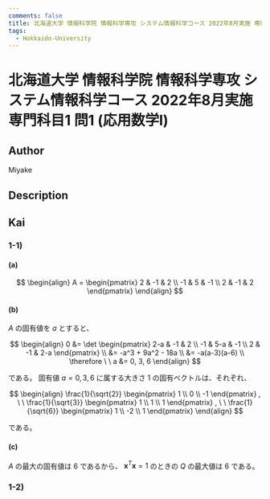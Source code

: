```yaml
---
comments: false
title: 北海道大学 情報科学院 情報科学専攻 システム情報科学コース 2022年8月実施 専門科目1 問1 (応用数学I)
tags:
  - Hokkaido-University
---
```

# 北海道大学 情報科学院 情報科学専攻 システム情報科学コース 2022年8月実施 専門科目1 問1 (応用数学I)

## **Author**
Miyake

## **Description**

## **Kai**
### 1-1)
#### (a)

$$
  \begin{align}
  A = \begin{pmatrix} 2 & -1 & 2 \\ -1 & 5 & -1 \\ 2 & -1 & 2 \end{pmatrix}
  \end{align}
$$

#### (b)
$A$ の固有値を $a$ とすると、

$$
\begin{align}
0
&= \det
\begin{pmatrix} 2-a & -1 & 2 \\ -1 & 5-a & -1 \\ 2 & -1 & 2-a \end{pmatrix}
\\
&= -a^3 + 9a^2 - 18a
\\
&= -a(a-3)(a-6)
\\
\therefore \ \ 
a &= 0, 3, 6
\end{align}
$$

である。
固有値 $a=0,3,6$ に属する大きさ $1$ の固有ベクトルは、それぞれ、

$$
\begin{align}
\frac{1}{\sqrt{2}}
\begin{pmatrix} 1 \\ 0 \\ -1 \end{pmatrix}
, \ \ 
\frac{1}{\sqrt{3}}
\begin{pmatrix} 1 \\ 1 \\ 1 \end{pmatrix}
, \ \ 
\frac{1}{\sqrt{6}}
\begin{pmatrix} 1 \\ -2 \\ 1 \end{pmatrix}
\end{align}
$$

である。

#### (c)
$A$ の最大の固有値は $6$ であるから、
$\boldsymbol{x}^T \boldsymbol{x} = 1$ のときの $Q$ の最大値は $6$ である。

### 1-2)
